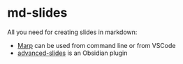 # md-slides

All you need for creating slides in markdown:
- [Marp](marp) can be used from command line or from VSCode
- [advanced-slides](advanced-slides) is an Obsidian plugin


